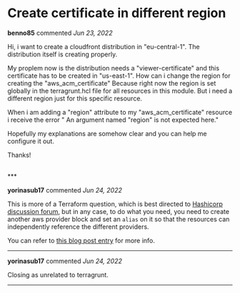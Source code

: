 # Create certificate in different region

**benno85** commented *Jun 23, 2022*

Hi,
i want to create a cloudfront distribution in "eu-central-1". The distribution itself is creating properly. 

My proplem now is the distribution needs a "viewer-certificate" and this certificate has to be created in "us-east-1".
How can i change the region for creating the "aws_acm_certificate" Because right now the region is set globally in the terragrunt.hcl file for all resources in this module. But i need a different region just for this specific resource.

When i am adding a "region" attribute to my "aws_acm_certificate" resource i receive the error " An argument named "region" is not expected here."

Hopefully my explanations are somehow clear and you can help me configure it out.

Thanks!

<br />
***


**yorinasub17** commented *Jun 24, 2022*

This is more of a Terraform question, which is best directed to [Hashicorp discussion forum](https://discuss.hashicorp.com/c/terraform-core/27), but in any case, to do what you need, you need to create another aws provider block and set an `alias` on it so that the resources can independently reference the different providers.

You can refer to [this blog post entry](https://blog.gruntwork.io/terraform-up-running-3rd-edition-early-release-is-now-available-4efd0eb2ce0a#f5b5) for more info.
***

**yorinasub17** commented *Jun 24, 2022*

Closing as unrelated to terragrunt.
***

